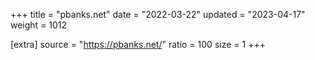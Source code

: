 +++
title = "pbanks.net"
date = "2022-03-22"
updated = "2023-04-17"
weight = 1012

[extra]
source = "https://pbanks.net/"
ratio = 100
size = 1
+++
